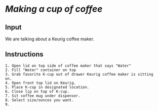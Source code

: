 # *Making a cup of coffee*

## Input
We are talking about a Keurig coffee maker. 

## Instructions
    1. Open lid on top side of coffee maker that says "Water"
    2. Fill "Water" container on top 
    3. Grab favorite K-cup out of drawer Keurig coffee maker is sitting on. 
    4. Open front top lid on Keurig. 
    5. Place K-cup in designated location. 
    6. Close lip on top of K-cup. 
    7. Sit coffee mug under dispenser.
    8. Select size/ounces you want.
    9. 